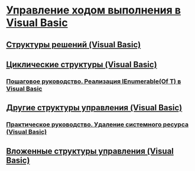 # [Управление ходом выполнения в Visual Basic](index.md)
## [Структуры решений (Visual Basic)](decision-structures.md)
## [Циклические структуры (Visual Basic)](loop-structures.md)
### [Пошаговое руководство. Реализация IEnumerable(Of T) в Visual Basic](walkthrough-implementing-ienumerable-of-t.md)
## [Другие структуры управления (Visual Basic)](other-control-structures.md)
### [Практическое руководство. Удаление системного ресурса (Visual Basic)](how-to-dispose-of-a-system-resource.md)
## [Вложенные структуры управления (Visual Basic)](nested-control-structures.md)
